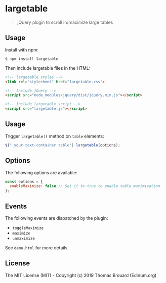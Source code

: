 # largetable

> jQuery plugin to scroll in/maximize large tables

## Usage

Install with npm:

```
$ npm install largetable
```

Then include largetable files in the HTML:

```html
<!-- largetable styles -->
<link rel="stylesheet" href="largetable.css">

<!-- Include jQuery -->
<script src="node_modules/jquery/dist/jquery.min.js"></script>

<!-- Include largetable script -->
<script src="largetable.js"></script>
```

## Usage

Trigger `largetable()` method on `table` elements:

```javascript    
$(".your-text-container table").largetable(options);
```

## Options

The following options are available:

```javascript
const options = {
  enableMaximize: false // Set it to true to enable table maximization.
};
```

## Events

The following events are dispatched by the plugin:

* `toggleMaximize`
* `maximize`
* `unmaximize`

See `demo.html` for more details.

## License

The MIT License (MIT) - Copyright (c) 2019 Thomas Brouard (Edinum.org)
